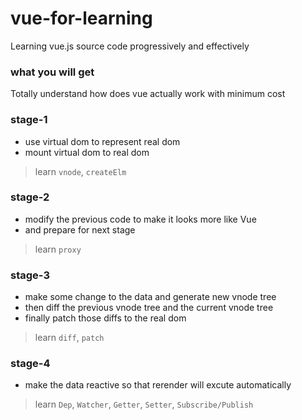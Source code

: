 # vue-for-learning

Learning vue.js source code progressively and effectively

### what you will get

Totally understand how does vue actually work with minimum cost

### stage-1

- use virtual dom to represent real dom 
- mount virtual dom to real dom

> learn `vnode`, `createElm`

### stage-2

- modify the previous code to make it looks more like Vue
- and prepare for next stage

> learn `proxy`

### stage-3

- make some change to the data and generate new vnode tree
- then diff the previous vnode tree and the current vnode tree
- finally patch those diffs to the real dom

> learn `diff`, `patch`

### stage-4

- make the data reactive so that rerender will excute automatically

> learn `Dep`, `Watcher`, `Getter`, `Setter`, `Subscribe/Publish`